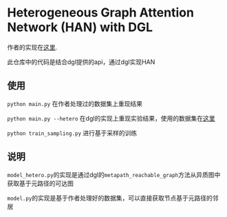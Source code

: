 # Heterogeneous Graph Attention Network (HAN) with DGL


作者的实现在[这里](https://github.com/Jhy1993/HAN).

此仓库中的代码是结合dgl提供的api，通过dgl实现HAN

## 使用


`python main.py` 在作者处理过的数据集上重现结果 

`python main.py --hetero` 在dgl的实现上重现实验结果，使用的数据集在[这里](https://github.com/Jhy1993/HAN/tree/master/data/acm)

 `python train_sampling.py` 进行基于采样的训练

## 说明
`model_hetero.py`的实现是通过dgl的`metapath_reachable_graph`方法从异质图中获取基于元路径的可达图

`model.py`的实现是基于作者处理好的数据集，可以直接获取节点基于元路径的邻居